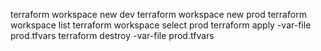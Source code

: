terraform workspace new dev
terraform workspace new prod
terraform workspace list
terraform workspace select prod
terraform apply -var-file prod.tfvars
terraform destroy -var-file prod.tfvars
